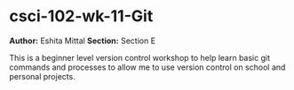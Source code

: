 # csci-102-wk-11-Git
**Author:** Eshita Mittal
**Section:** Section E

This is a beginner level version control workshop to help learn basic git commands and processes to allow me to use version control on school and personal projects.